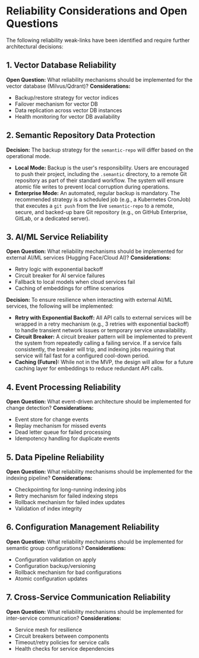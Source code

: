 # Reliability Considerations and Open Questions

The following reliability weak-links have been identified and require further architectural decisions:

## 1. Vector Database Reliability
**Open Question:** What reliability mechanisms should be implemented for the vector database (Milvus/Qdrant)?
**Considerations:**
- Backup/restore strategy for vector indices
- Failover mechanism for vector DB
- Data replication across vector DB instances
- Health monitoring for vector DB availability

## 2. Semantic Repository Data Protection
**Decision:** The backup strategy for the `semantic-repo` will differ based on the operational mode.

-   **Local Mode:** Backup is the user's responsibility. Users are encouraged to push their project, including the `.semantic` directory, to a remote Git repository as part of their standard workflow. The system will ensure atomic file writes to prevent local corruption during operations.
-   **Enterprise Mode:** An automated, regular backup is mandatory. The recommended strategy is a scheduled job (e.g., a Kubernetes CronJob) that executes a `git push` from the live `semantic-repo` to a remote, secure, and backed-up bare Git repository (e.g., on GitHub Enterprise, GitLab, or a dedicated server).

## 3. AI/ML Service Reliability
**Open Question:** What reliability mechanisms should be implemented for external AI/ML services (Hugging Face/Cloud AI)?
**Considerations:**
- Retry logic with exponential backoff
- Circuit breaker for AI service failures
- Fallback to local models when cloud services fail
- Caching of embeddings for offline scenarios

**Decision:** To ensure resilience when interacting with external AI/ML services, the following will be implemented:

-   **Retry with Exponential Backoff:** All API calls to external services will be wrapped in a retry mechanism (e.g., 3 retries with exponential backoff) to handle transient network issues or temporary service unavailability.
-   **Circuit Breaker:** A circuit breaker pattern will be implemented to prevent the system from repeatedly calling a failing service. If a service fails consistently, the breaker will trip, and indexing jobs requiring that service will fail fast for a configured cool-down period.
-   **Caching (Future):** While not in the MVP, the design will allow for a future caching layer for embeddings to reduce redundant API calls.

## 4. Event Processing Reliability
**Open Question:** What event-driven architecture should be implemented for change detection?
**Considerations:**
- Event store for change events
- Replay mechanism for missed events
- Dead letter queue for failed processing
- Idempotency handling for duplicate events

## 5. Data Pipeline Reliability
**Open Question:** What reliability mechanisms should be implemented for the indexing pipeline?
**Considerations:**
- Checkpointing for long-running indexing jobs
- Retry mechanism for failed indexing steps
- Rollback mechanism for failed index updates
- Validation of index integrity

## 6. Configuration Management Reliability
**Open Question:** What reliability mechanisms should be implemented for semantic group configurations?
**Considerations:**
- Configuration validation on apply
- Configuration backup/versioning
- Rollback mechanism for bad configurations
- Atomic configuration updates

## 7. Cross-Service Communication Reliability
**Open Question:** What reliability mechanisms should be implemented for inter-service communication?
**Considerations:**
- Service mesh for resilience
- Circuit breakers between components
- Timeout/retry policies for service calls
- Health checks for service dependencies
